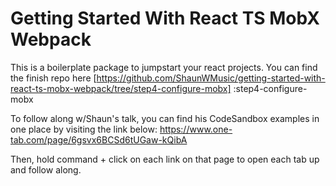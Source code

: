 # Getting Started With React TS MobX Webpack
This is a boilerplate package to jumpstart your react projects. 
You can find the finish repo here [https://github.com/ShaunWMusic/getting-started-with-react-ts-mobx-webpack/tree/step4-configure-mobx] :step4-configure-mobx

To follow along w/Shaun's talk, you can find his CodeSandbox examples in one place by visiting the link below:
https://www.one-tab.com/page/6gsvx6BCSd6tUGaw-kQibA

Then, hold command + click on each link on that page to open each tab up and follow along.
